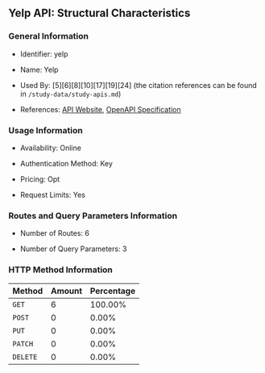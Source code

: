 ## Yelp API: Structural Characteristics

### General Information

- Identifier: yelp

- Name: Yelp

- Used By: [5][6][8][10][17][19][24] (the citation references can be found in `/study-data/study-apis.md`)

- References: [API Website](https://docs.developer.yelp.com), [OpenAPI Specification](https://www.postman.com/api-evangelist/yelp/collection/27ym6ew/yelp-v3)

### Usage Information

- Availability: Online

- Authentication Method: Key

- Pricing: Opt

- Request Limits: Yes

### Routes and Query Parameters Information

- Number of Routes: 6

- Number of Query Parameters: 3

### HTTP Method Information

| Method | Amount | Percentage |
|--------|--------|------------|
| `GET` | 6 | 100.00% |
| `POST` | 0 | 0.00% |
| `PUT` | 0 | 0.00% |
| `PATCH` | 0 | 0.00% |
| `DELETE` | 0 | 0.00% |
